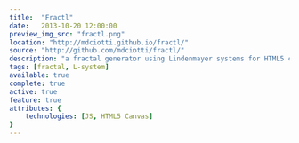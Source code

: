 ```yaml
---
title:  "Fractl"
date:   2013-10-20 12:00:00
preview_img_src: "fractl.png"
location: "http://mdciotti.github.io/fractl/"
source: "http://github.com/mdciotti/fractl/"
description: "a fractal generator using Lindenmayer systems for HTML5 canvas"
tags: [fractal, L-system]
available: true
complete: true
active: true
feature: true
attributes: {
	technologies: [JS, HTML5 Canvas]
}
---
```



